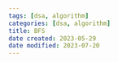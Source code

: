 ```yaml
---
tags: [dsa, algorithm]
categories: [dsa, algorithm]
title: BFS
date created: 2023-05-29
date modified: 2023-07-20
---
```

